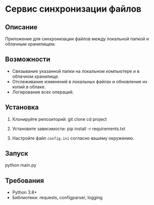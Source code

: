 # Сервис синхронизации файлов

## Описание

Приложение для синхронизации файлов между локальной папкой и облачным хранилищем.

## Возможности
- Связывание указанной папки на локальном компьютере и в облачном хранилище.
- Отслеживание изменений в локальных файлах и обновление их копий в облаке.
- Логирование всех операций.

## Установка
1. Клонируйте репозиторий:
git clone <url> cd project

2. Установите зависимости:
pip install -r requirements.txt

3. Настройте файл `config.ini` согласно вашему окружению.

## Запуск
python main.py

## Требования
- Python 3.8+
- Библиотеки: requests, configparser, logging